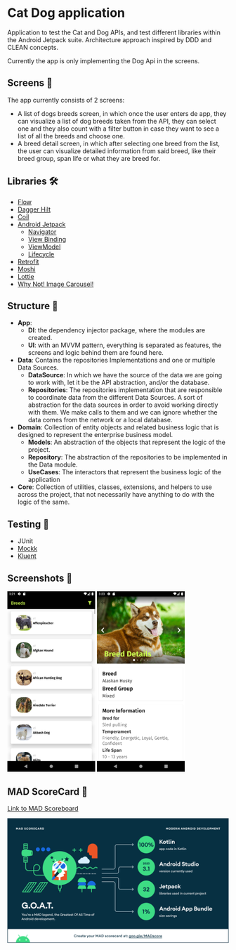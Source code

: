 # Cat Dog application

Application to test the Cat and Dog APIs, and test different libraries within the Android Jetpack
suite. Architecture approach inspired by DDD and CLEAN concepts.

Currently the app is only implementing the Dog Api in the screens.

## Screens 📱

The app currently consists of 2 screens:

- A list of dogs breeds screen, in which once the user enters de app, they can visualize a list of
  dog breeds taken from the API, they can select one and they also count with a filter button in
  case they want to see a list of all the breeds and choose one.
- A breed detail screen, in which after selecting one breed from the list, the user can visualize
  detailed information from said breed, like their breed group, span life or what they are breed
  for.

## Libraries 🛠️

- [Flow](https://developer.android.com/kotlin/flow)
- [Dagger Hilt](https://dagger.dev/hilt/)
- [Coil](https://coil-kt.github.io/coil/)
- [Android Jetpack](https://developer.android.com/jetpack)
    - [Navigator](https://developer.android.com/guide/navigation/navigation-getting-started)
    - [View Binding](https://developer.android.com/topic/libraries/view-binding)
    - [ViewModel](https://developer.android.com/topic/libraries/architecture/viewmodel)
    - [Lifecycle](https://developer.android.com/topic/libraries/architecture/lifecycle)
- [Retrofit](https://square.github.io/retrofit/)
- [Moshi](https://github.com/square/moshi)
- [Lottie](https://github.com/airbnb/lottie-android/)
- [Why Not! Image Carousel!](https://github.com/ImaginativeShohag/Why-Not-Image-Carousel/)

## Structure 🎨

- __App__:
    - __DI__: the dependency injector package, where the modules are created.
    - __UI__: with an MVVM pattern, everything is separated as features, the screens and logic
      behind them are found here.
- __Data__: Contains the repositories Implementations and one or multiple Data Sources.
    - __DataSource__: In which we have the source of the data we are going to work with, let it be
      the API abstraction, and/or the database.
    - __Repositories__: The repositories implementation that are responsible to coordinate data from
      the different Data Sources. A sort of abstraction for the data sources in order to avoid
      working directly with them. We make calls to them and we can ignore whether the data comes
      from the network or a local database.
- __Domain__: Collection of entity objects and related business logic that is designed to represent
  the enterprise business model.
    - __Models__: An abstraction of the objects that represent the logic of the project.
    - __Repository__: The abstraction of the repositories to be implemented in the Data module.
    - __UseCases__: The interactors that represent the business logic of the application
- __Core__: Collection of utilities, classes, extensions, and helpers to use across the project,
  that not necessarily have anything to do with the logic of the same.

## Testing 🧪

- JUnit
- [Mockk](https://mockk.io/)
- [Kluent](https://markusamshove.github.io/Kluent/)

## Screenshots 📸

<img src="/images/screenshots/breeds_list.png" width="200">
<img src="/images/screenshots/breed_detail.png" width="200">

## MAD ScoreCard 👾

[Link to MAD Scoreboard](https://madscorecard.withgoogle.com/scorecard/share/1756627335/)

![MAD Score](./images/mad/summary.png)